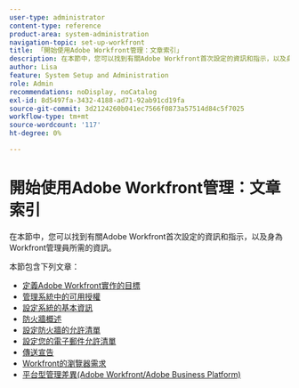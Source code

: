 ```yaml
---
user-type: administrator
content-type: reference
product-area: system-administration
navigation-topic: set-up-workfront
title: 「開始使用Adobe Workfront管理：文章索引」
description: 在本節中，您可以找到有關Adobe Workfront首次設定的資訊和指示，以及身為Workfront管理員所需的資訊。
author: Lisa
feature: System Setup and Administration
role: Admin
recommendations: noDisplay, noCatalog
exl-id: 8d5497fa-3432-4188-ad71-92ab91cd19fa
source-git-commit: 3d2124260b041ec7566f0873a57514d84c5f7025
workflow-type: tm+mt
source-wordcount: '117'
ht-degree: 0%

---
```


# 開始使用Adobe Workfront管理：文章索引

在本節中，您可以找到有關Adobe Workfront首次設定的資訊和指示，以及身為Workfront管理員所需的資訊。

本節包含下列文章：

* [定義Adobe Workfront實作的目標](../../administration-and-setup/get-started-wf-administration/define-wf-goals-objectives.md)
* [管理系統中的可用授權](../../administration-and-setup/get-started-wf-administration/manage-available-licenses-in-your-system.md)
* [設定系統的基本資訊](../../administration-and-setup/get-started-wf-administration/configure-basic-info.md)
* [防火牆概述](../../administration-and-setup/get-started-wf-administration/firewall-overview.md)
* [設定防火牆的允許清單](../../administration-and-setup/get-started-wf-administration/configure-your-firewall.md)
* [設定您的電子郵件允許清單](../../administration-and-setup/get-started-wf-administration/configure-your-email-allowlist.md)
* [傳送宣告](../../administration-and-setup/get-started-wf-administration/view-send-announcements.md)
* [Workfront的瀏覽器需求](../../administration-and-setup/get-started-wf-administration/workfront-browser-requirements.md)
* [平台型管理差異(Adobe Workfront/Adobe Business Platform)](../../administration-and-setup/get-started-wf-administration/actions-in-admin-console.md)
